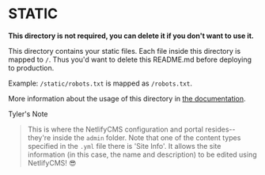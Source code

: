 # STATIC

**This directory is not required, you can delete it if you don't want to use it.**

This directory contains your static files.
Each file inside this directory is mapped to `/`.
Thus you'd want to delete this README.md before deploying to production.

Example: `/static/robots.txt` is mapped as `/robots.txt`.

More information about the usage of this directory in [the documentation](https://nuxtjs.org/guide/assets#static).

Tyler's Note
>This is where the NetlifyCMS configuration and portal resides--they're inside
the `admin` folder. Note that one of the content types specified in the `.yml`
file there is 'Site Info'. It allows the site information (in this case, the
name and description) to be edited using NetlifyCMS! 😎 
